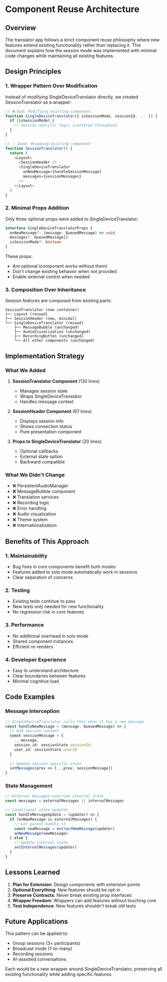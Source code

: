 # Component Reuse Architecture

## Overview

The translator app follows a strict component reuse philosophy where new features extend existing functionality rather than replacing it. This document explains how the session mode was implemented with minimal code changes while maintaining all existing features.

## Design Principles

### 1. Wrapper Pattern Over Modification

Instead of modifying SingleDeviceTranslator directly, we created SessionTranslator as a wrapper:

```typescript
// ❌ Bad: Modifying existing component
function SingleDeviceTranslator({ isSessionMode, sessionId, ... }) {
  if (isSessionMode) {
    // Session-specific logic scattered throughout
  }
}

// ✅ Good: Wrapping existing component
function SessionTranslator() {
  return (
    <Layout>
      <SessionHeader />
      <SingleDeviceTranslator 
        onNewMessage={handleSessionMessage}
        messages={sessionMessages}
      />
    </Layout>
  )
}
```

### 2. Minimal Props Addition

Only three optional props were added to SingleDeviceTranslator:

```typescript
interface SingleDeviceTranslatorProps {
  onNewMessage?: (message: QueuedMessage) => void
  messages?: QueuedMessage[]
  isSessionMode?: boolean
}
```

These props:
- Are optional (component works without them)
- Don't change existing behavior when not provided
- Enable external control when needed

### 3. Composition Over Inheritance

Session features are composed from existing parts:

```
SessionTranslator (new container)
├── Layout (reused)
├── SessionHeader (new, minimal)
└── SingleDeviceTranslator (reused)
    ├── MessageBubble (unchanged)
    ├── AudioVisualization (unchanged)
    ├── RecordingButton (unchanged)
    └── All other components (unchanged)
```

## Implementation Strategy

### What We Added

1. **SessionTranslator Component** (130 lines)
   - Manages session state
   - Wraps SingleDeviceTranslator
   - Handles message context

2. **SessionHeader Component** (67 lines)
   - Displays session info
   - Shows connection status
   - Pure presentation component

3. **Props to SingleDeviceTranslator** (20 lines)
   - Optional callbacks
   - External state option
   - Backward compatible

### What We Didn't Change

- ❌ PersistentAudioManager
- ❌ MessageBubble component
- ❌ Translation services
- ❌ Recording logic
- ❌ Error handling
- ❌ Audio visualization
- ❌ Theme system
- ❌ Internationalization

## Benefits of This Approach

### 1. Maintainability
- Bug fixes in core components benefit both modes
- Features added to solo mode automatically work in sessions
- Clear separation of concerns

### 2. Testing
- Existing tests continue to pass
- New tests only needed for new functionality
- No regression risk in core features

### 3. Performance
- No additional overhead in solo mode
- Shared component instances
- Efficient re-renders

### 4. Developer Experience
- Easy to understand architecture
- Clear boundaries between features
- Minimal cognitive load

## Code Examples

### Message Interception

```typescript
// SingleDeviceTranslator calls this when it has a new message
const handleNewMessage = (message: QueuedMessage) => {
  // Add session context
  const sessionMessage = {
    ...message,
    session_id: sessionState.sessionId,
    user_id: sessionState.userId
  }
  
  // Update session-specific state
  setMessages(prev => [...prev, sessionMessage])
}
```

### State Management

```typescript
// External messages override internal state
const messages = externalMessages || internalMessages

// Conditional state updates
const handleMessageUpdate = (updater) => {
  if (onNewMessage && externalMessages) {
    // Let parent handle it
    const newMessage = extractNewMessage(updater)
    onNewMessage(newMessage)
  } else {
    // Update internal state
    setInternalMessages(updater)
  }
}
```

## Lessons Learned

1. **Plan for Extension**: Design components with extension points
2. **Optional Everything**: New features should be opt-in
3. **Preserve Contracts**: Never break existing prop interfaces
4. **Wrapper Freedom**: Wrappers can add features without touching core
5. **Test Independence**: New features shouldn't break old tests

## Future Applications

This pattern can be applied to:
- Group sessions (3+ participants)
- Broadcast mode (1-to-many)
- Recording sessions
- AI-assisted conversations

Each would be a new wrapper around SingleDeviceTranslator, preserving all existing functionality while adding specific features.